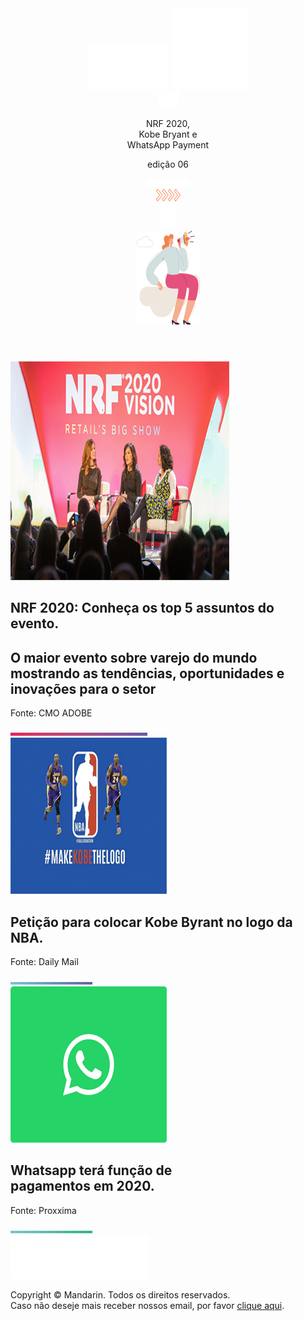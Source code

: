 <!DOCTYPE html>
<html lang="pt-BR">
<head>
    <meta charset="UTF-8">
    <meta http-equiv="X-UA-Compatible" content="IE=edge">
    <meta name="viewport" content="width=device-width, initial-scale=1.0">
    <link rel="stylesheet" href="css/style.css">
    <title>MandaTrends</title>
</head>
<body>
    <header>
        <div id="header-content">
            <div id="header-principal">
                <div id="imagens_principais">
                    <picture id="sobreposta_titulo">
                        <source media="(min-width: 760px)" srcset="img/titulo_tablet.png" type="image/png">
                        <img src="img/titulo.png" alt="Título" >
                    </picture>
                    <img src="img/objeto_riscado.png" alt="Objeto redondo riscado" id="sobreposta_objeto">
                </div>  
                <div id="header_texto">
                    <img src="img/triangulo.png" alt="Triângulo" id="triangulo">
                    <p>
                        NRF 2020,<br>
                        Kobe Bryant e <br>
                        WhatsApp Payment 
                    </p>
                    <p id="edicao">
                        edição 06
                    </p>
                    <img src="img/zigzag.png" alt="Zigzag">
                </div> 
                <div id="imagens_secundarias">  
                    <img src="img/setas.png" alt="Setas" id="setas"><br>
                    <picture>
                        <source media="(min-width: 760px)" srcset="img/bolinhas_tablet.png" type="image/png">
                        <img src="img/bolinhas.png" alt="Bolinhas" id="bolinhas">
                    </picture><br>
                    <picture>
                        <source media="(min-width: 760px)" srcset="img/mulher_tablet.png" type="image/png">
                        <img src="img/mulher.png" alt="Mulher" id="mulher">
                    </picture>
                </div> 
            </div>     
        </div>
    </header>
    <main id="content">
        <section id="Principal">
            <div id="banner">
                <picture>
                    <source media="(min-width: 1065px )" srcset="img/principal_computador.png" type="image/png">
                    <source media="(min-width: 760px )" srcset="img/principal_tablet.png" type="image/png">
                    <source media="(max-width: 370px )" srcset="img/principal_pequena.png" type="image/png">
                    <img src="img/principal.png" alt="Foto-Principal">
                </picture>   
                <div id="banner_texto">
                    <h1>
                        <strong>
                            NRF 2020: Conheça os top 5 assuntos
                            do evento.
                        </strong>
                    </h1>
                    <h2>
                        O maior evento sobre varejo do mundo
                        mostrando as tendências, oportunidades
                        e inovações para o setor
                    </h2>
                    <p>
                        Fonte: CMO ADOBE
                    </p>
                    <picture>
                        <source media="(min-width: 1065px )" srcset="img/linha_computador.png" type="image/png">
                        <source media="(min-width: 760px )" srcset="img/linha_tablet.png" type="image/png">
                        <img src="img/linha.png" alt="Linha colorida">
                    </picture>
                </div>     
            </div>
        </section>
        <section id="group">
            <div id="group1">
                <div id="nba">
                    <picture>
                        <source media="(min-width: 1065px )" srcset="img/nba_computador.png" type="image/png">
                        <source media="(min-width: 760px )" srcset="img/nba_tablet.png" type="image/png">
                        <img src="img/nba.png" alt="Banner-NBA">
                    </picture>
                    <div id="nba_texto">
                        <h1>
                            Petição para colocar Kobe 
                            Byrant no logo da <strong>NBA</strong>.
                        </h1>
                        <p>
                            Fonte: Daily Mail
                        </p>
                        <picture>
                            <source media="(min-width: 1065px )" srcset="img/linha2_computador.png" type="image/png">
                            <source media="(min-width: 760px )" srcset="img/linha2_tablet.png" type="image/png">
                            <img src="img/linha2.png" alt="Linha colorida">
                        </picture>  
                    </div>                
                </div>
                <div id="whatsapp">
                    <picture>
                        <source media="(min-width: 1065px )" srcset="img/whatsapp_computador.png" type="image/png">
                        <source media="(min-width: 760px )" srcset="img/whatsapp_tablet.png" type="image/png">
                        <img src="img/whatsapp.png" alt="whatsapp">
                    </picture>
                    <div id="whatsapp_texto">
                        <h1>
                            Whatsapp terá função de <br>
                            pagamentos em 2020.
                        </h1>
                        <p>
                            Fonte: Proxxima
                        </p>
                        <picture>
                            <source media="(min-width: 1065px )" srcset="img/linha3_computador.png" type="image/png">
                            <source media="(min-width: 760px )" srcset="img/linha3_tablet.png" type="image/png">
                            <img src="img/linha3.png" alt="Linha colorida" >
                        </picture>     
                    </div>   
                </div>
            </div>
        </section>
    </main>
    <div id="logo_mandarin">
        <picture>
            <source media="(min-width: 760px )" srcset="img/logo_assinatura_tablet.png" type="image/png">
            <img src="img/logo_assinatura.png" alt="Mandarin">
        </picture>
    </div>
    <footer>
        <p id="copyright">
            Copyright &copy; Mandarin. Todos os direitos
            reservados. <br> Caso não deseje mais receber 
            nossos email, por favor <a href="http://">clique aqui</a>.
        </p>
    </footer>
</body>
</html>

